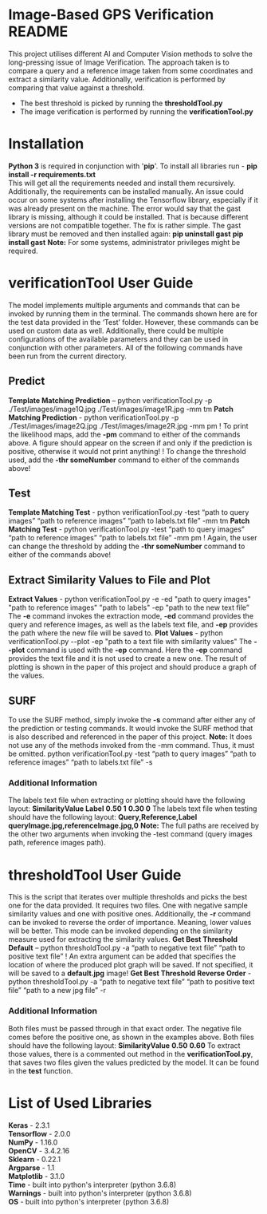 # Image-Based GPS Verification README #
This project utilises different AI and Computer Vision methods
to solve the long-pressing issue of Image Verification. The approach
taken is to compare a query and a reference image taken from some coordinates
and extract a similarity value. Additionally, verification is performed by comparing
that value against a threshold.
- The best threshold is picked by running the **thresholdTool.py**
- The image verification is performed by running the **verificationTool.py**

# Installation #
**Python 3** is required in conjunction with '**pip**'.
To install all libraries run - **pip install -r requirements.txt**<br/>
This will get all the requirements needed and install them recursively.
Additionally, the requirements can be installed manually. An issue could occur on some systems after installing the Tensorflow library, especially if it was already present on the machine. The error would say that the gast library is missing, although it could be installed. That is because different versions are not compatible together. The fix is rather simple. The gast library must be removed and then installed again:
**pip uninstall gast**
**pip install gast**
**Note:** For some systems, administrator privileges might be required.

# verificationTool User Guide #
The model implements multiple arguments and commands that can be invoked by running them in the terminal. The commands shown here are for the test data provided in the ‘Test’ folder. However, these commands can be used on custom data as well. Additionally, there could be multiple configurations of the available parameters and they can be used in conjunction with other parameters. All of the following commands have been run from the current directory.

## Predict ##
**Template Matching Prediction** – python verificationTool.py -p ./Test/images/image1Q.jpg ./Test/images/image1R.jpg -mm tm
**Patch Matching Prediction** - python verificationTool.py -p ./Test/images/image2Q.jpg ./Test/images/image2R.jpg -mm pm
! To print the likelihood maps, add the **-pm** command to either of the commands above. A figure should appear on the screen if and only if the prediction is positive, otherwise it would not print anything!
! To change the threshold used, add the **-thr someNumber** command to either of the commands above!

## Test ##
**Template Matching Test** - python verificationTool.py -test “path to query images” “path to reference images” “path to labels.txt file” -mm tm
**Patch Matching Test** - python verificationTool.py -test “path to query images” “path to reference images” “path to labels.txt file” -mm pm
! Again, the user can change the threshold by adding the **-thr someNumber** command to either of the commands above!

## Extract Similarity Values to File and Plot ##
**Extract Values** - python verificationTool.py -e -ed "path to query images" "path to reference images" "path to labels" -ep "path to the new text file”
The **-e** command invokes the extraction mode, **-ed** command provides the query and reference images, as well as the labels text file, and **-ep** provides the path where the new file will be saved to.
**Plot Values** - python verificationTool.py --plot -ep "path to a text file with similarity values"
The **--plot** command is used with the **-ep** command. Here the **-ep** command provides the text file and it is not used to create a new one. The result of plotting is shown in the paper of this project and should produce a graph of the values.

## SURF ##
To use the SURF method, simply invoke the **-s** command after either any of the prediction or testing commands. It would invoke the SURF method that is also described and referenced in the paper of this project.
**Note:** It does not use any of the methods invoked from the -mm command. Thus, it must be omitted.
python verificationTool.py -test “path to query images” “path to reference images” “path to labels.txt file” -s

### Additional Information ###
The labels text file when extracting or plotting should have the following layout:
**SimilarityValue Label**
**0.50 1**
**0.30 0**
The labels text file when testing should have the following layout:
**Query,Reference,Label**
**queryImage.jpg,referenceImage.jpg,0**
**Note:** The full paths are received by the other two arguments when invoking the -test command (query images path, reference images path).

# thresholdTool User Guide #
This is the script that iterates over multiple thresholds and picks the best one for the data provided. It requires two files. One with negative sample similarity values and one with positive ones. Additionally, the **-r** command can be invoked to reverse the order of importance. Meaning, lower values will be better. This mode can be invoked depending on the similarity measure used for extracting the similarity values.
**Get Best Threshold Default** – python thresholdTool.py -a “path to negative text file” “path to positive text file”
! An extra argument can be added that specifies the location of where the produced plot graph will be saved. If not specified, it will be saved to a **default.jpg** image!
**Get Best Threshold Reverse Order** - python thresholdTool.py -a “path to negative text file” “path to positive text file” “path to a new jpg file” -r

### Additional Information ###
Both files must be passed through in that exact order. The negative file comes before the positive one, as shown in the examples above. Both files should have the following layout:
**SimilarityValue**
**0.50**
**0.60**
To extract those values, there is a commented out method in the **verificationTool.py**, that saves two files given the values predicted by the model. It can be found in the **test** function.

# List of Used Libraries #
**Keras** - 2.3.1<br/>
**Tensorflow** - 2.0.0<br/>
**NumPy** - 1.16.0<br/>
**OpenCV** - 3.4.2.16<br/>
**Sklearn** - 0.22.1<br/>
**Argparse** - 1.1<br/>
**Matplotlib** - 3.1.0<br/>
**Time** - built into python's interpreter (python 3.6.8)<br/>
**Warnings** - built into python's interpreter (python 3.6.8)<br/>
**OS** - built into python's interpreter (python 3.6.8)

